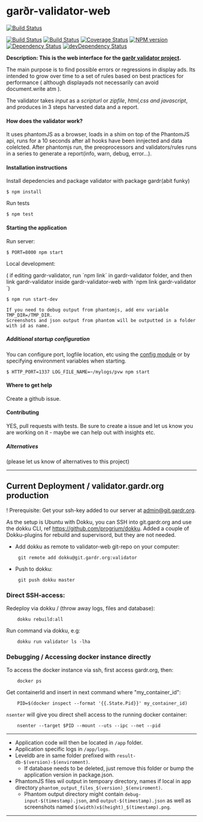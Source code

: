garðr-validator-web
=============

[![Build Status](https://semaphoreapp.com/api/v1/projects/6e85fd6c-c736-4c53-9f5d-10aa35fddfaa/247454/badge.png)](https://semaphoreapp.com/gardr/validator-web)

[![Build Status](https://travis-ci.org/gardr/validator-web.png)](https://travis-ci.org/gardr/validator-web)
[![Build Status](https://drone.io/github.com/gardr/validator-web/status.png)](https://drone.io/github.com/gardr/validator-web/latest)
[![Coverage Status](https://coveralls.io/repos/gardr/validator-web/badge.png)](https://coveralls.io/r/gardr/validator-web)
[![NPM version](https://badge.fury.io/js/gardr-validator-web.png)](http://badge.fury.io/js/gardr-validator-web)
[![Dependency Status](https://david-dm.org/gardr/validator-web.png)](https://david-dm.org/gardr/validator-web)
[![devDependency Status](https://david-dm.org/gardr/validator-web/dev-status.png)](https://david-dm.org/gardr/validator-web#info=devDependencies)

**Description: This is the web interface for the [garðr validator project](http://gardr.github.io/).**

The main purpose is to find possible errors or regressions in display ads. Its intended to grow over time to a set of rules based on best practices for performance ( although displayads not necessarily can avoid document.write atm ).

The validator takes _input_ as a _scripturl_ or _zipfile_, _html,css and javascript_, and produces in 3 steps harvested data and a report.

#### How does the validator work?

It uses phantomJS as a browser, loads in a shim on top of the PhantomJS api, runs for a 10 seconds after all hooks have been innjected and data colelcted.
After phantomjs run, the preoprocessors and validators/rules runs in a series to generate a report(info, warn, debug, error...).

#### Installation instructions

Install depedencies and package validator with package gardr(abit funky)

    $ npm install

Run tests

    $ npm test

#### Starting the application

Run server:

    $ PORT=8000 npm start

Local development:

( if editing gardr-validator, run ´npm link´ in gardr-validator folder, and then link gardr-validator inside gardr-validator-web with ´npm link gardr-validator´)

    $ npm run start-dev

    If you need to debug output from phantomjs, add env variable TMP_DIR=/TMP_DIR.
    Screenshots and json output from phantom will be outputted in a folder with id as name.


##### Additional startup configuration

You can configure port, logfile location, etc using the [config module](lib/config.js) or by specifying environment variables when starting.

	$ HTTP_PORT=1337 LOG_FILE_NAME=~/mylogs/pvw npm start

#### Where to get help

Create a github issue.


#### Contributing

YES, pull requests with tests. Be sure to create a issue and let us know you are working on it - maybe we can help out with insights etc.

##### Alternatives

(please let us know of alternatives to this project)

------------------------------------------------------------------------------

## Current Deployment / validator.gardr.org production

! Prerequisite: Get your ssh-key added to our server at admin@git.gardr.org.

As the setup is Ubuntu with Dokku, you can SSH into git.gardr.org and use the dokku CLI, ref https://github.com/progrium/dokku. Added a couple of Dokku-plugins for rebuild and supervisord, but they are not needed.


 * Add dokku as remote to validator-web git-repo on your computer:

        git remote add dokku@git.gardr.org:validator


 * Push to dokku:

        git push dokku master


### Direct SSH-access:

Redeploy via dokku / (throw away logs, files and database):

        dokku rebuild:all


Run command via dokku, e.g:

        dokku run validator ls -lha


### Debugging / Accessing docker instance directly

To access the docker instance via ssh, first access gardr.org, then:

        docker ps

Get containerId and insert in next command where "my_container_id":

        PID=$(docker inspect --format '{{.State.Pid}}' my_container_id)

`nsenter` will give you direct shell access to the running docker container:

        nsenter --target $PID --mount --uts --ipc --net --pid

------------------------------------------------------------------------------

* Application code will then be located in `/app` folder.
* Application specific logs in `/app/logs`.
* Leveldb are in same folder prefixed with `result-db-$(version)-$(enviroment)`.
    * If database needs to be deleted, just remove this folder or bump the application version in package.json.
* PhantomJS files wil output in tempoary directory, names if local in app directory `phantom_output_files_$(version)_$(enviroment)`.
    * Phantom output directory might contain `debug-input-$(timestamp).json`, and `output-$(timestamp).json` as well as screenshots named `$(width)x$(height)_$(timestamp).png`.

------------------------------------------------------------------------------
